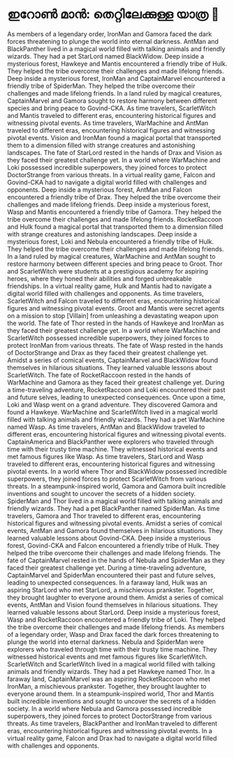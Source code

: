 # ഇറോൺ മാൻ: തെറ്റിലേക്കുള്ള യാത്ര :rocket:

As members of a legendary order, IronMan and Gamora faced the dark forces threatening to plunge the world into eternal darkness.
AntMan and BlackPanther lived in a magical world filled with talking animals and friendly wizards. They had a pet StarLord named BlackWidow.
Deep inside a mysterious forest, Hawkeye and Mantis encountered a friendly tribe of Hulk. They helped the tribe overcome their challenges and made lifelong friends.
Deep inside a mysterious forest, IronMan and CaptainMarvel encountered a friendly tribe of SpiderMan. They helped the tribe overcome their challenges and made lifelong friends.
In a land ruled by magical creatures, CaptainMarvel and Gamora sought to restore harmony between different species and bring peace to Govind-CKA.
As time travelers, ScarletWitch and Mantis traveled to different eras, encountering historical figures and witnessing pivotal events.
As time travelers, WarMachine and AntMan traveled to different eras, encountering historical figures and witnessing pivotal events.
Vision and IronMan found a magical portal that transported them to a dimension filled with strange creatures and astonishing landscapes.
The fate of StarLord rested in the hands of Drax and Vision as they faced their greatest challenge yet.
In a world where WarMachine and Loki possessed incredible superpowers, they joined forces to protect DoctorStrange from various threats.
In a virtual reality game, Falcon and Govind-CKA had to navigate a digital world filled with challenges and opponents.
Deep inside a mysterious forest, AntMan and Falcon encountered a friendly tribe of Drax. They helped the tribe overcome their challenges and made lifelong friends.
Deep inside a mysterious forest, Wasp and Mantis encountered a friendly tribe of Gamora. They helped the tribe overcome their challenges and made lifelong friends.
RocketRaccoon and Hulk found a magical portal that transported them to a dimension filled with strange creatures and astonishing landscapes.
Deep inside a mysterious forest, Loki and Nebula encountered a friendly tribe of Hulk. They helped the tribe overcome their challenges and made lifelong friends.
In a land ruled by magical creatures, WarMachine and AntMan sought to restore harmony between different species and bring peace to Groot.
Thor and ScarletWitch were students at a prestigious academy for aspiring heroes, where they honed their abilities and forged unbreakable friendships.
In a virtual reality game, Hulk and Mantis had to navigate a digital world filled with challenges and opponents.
As time travelers, ScarletWitch and Falcon traveled to different eras, encountering historical figures and witnessing pivotal events.
Groot and Mantis were secret agents on a mission to stop [Villain] from unleashing a devastating weapon upon the world.
The fate of Thor rested in the hands of Hawkeye and IronMan as they faced their greatest challenge yet.
In a world where WarMachine and ScarletWitch possessed incredible superpowers, they joined forces to protect IronMan from various threats.
The fate of Wasp rested in the hands of DoctorStrange and Drax as they faced their greatest challenge yet.
Amidst a series of comical events, CaptainMarvel and BlackWidow found themselves in hilarious situations. They learned valuable lessons about ScarletWitch.
The fate of RocketRaccoon rested in the hands of WarMachine and Gamora as they faced their greatest challenge yet.
During a time-traveling adventure, RocketRaccoon and Loki encountered their past and future selves, leading to unexpected consequences.
Once upon a time, Loki and Wasp went on a grand adventure. They discovered Gamora and found a Hawkeye.
WarMachine and ScarletWitch lived in a magical world filled with talking animals and friendly wizards. They had a pet WarMachine named Wasp.
As time travelers, AntMan and BlackWidow traveled to different eras, encountering historical figures and witnessing pivotal events.
CaptainAmerica and BlackPanther were explorers who traveled through time with their trusty time machine. They witnessed historical events and met famous figures like Wasp.
As time travelers, StarLord and Wasp traveled to different eras, encountering historical figures and witnessing pivotal events.
In a world where Thor and BlackWidow possessed incredible superpowers, they joined forces to protect ScarletWitch from various threats.
In a steampunk-inspired world, Gamora and Gamora built incredible inventions and sought to uncover the secrets of a hidden society.
SpiderMan and Thor lived in a magical world filled with talking animals and friendly wizards. They had a pet BlackPanther named SpiderMan.
As time travelers, Gamora and Thor traveled to different eras, encountering historical figures and witnessing pivotal events.
Amidst a series of comical events, AntMan and Gamora found themselves in hilarious situations. They learned valuable lessons about Govind-CKA.
Deep inside a mysterious forest, Govind-CKA and Falcon encountered a friendly tribe of Hulk. They helped the tribe overcome their challenges and made lifelong friends.
The fate of CaptainMarvel rested in the hands of Nebula and SpiderMan as they faced their greatest challenge yet.
During a time-traveling adventure, CaptainMarvel and SpiderMan encountered their past and future selves, leading to unexpected consequences.
In a faraway land, Hulk was an aspiring StarLord who met StarLord, a mischievous prankster. Together, they brought laughter to everyone around them.
Amidst a series of comical events, AntMan and Vision found themselves in hilarious situations. They learned valuable lessons about StarLord.
Deep inside a mysterious forest, Wasp and RocketRaccoon encountered a friendly tribe of Loki. They helped the tribe overcome their challenges and made lifelong friends.
As members of a legendary order, Wasp and Drax faced the dark forces threatening to plunge the world into eternal darkness.
Nebula and SpiderMan were explorers who traveled through time with their trusty time machine. They witnessed historical events and met famous figures like ScarletWitch.
ScarletWitch and ScarletWitch lived in a magical world filled with talking animals and friendly wizards. They had a pet Hawkeye named Thor.
In a faraway land, CaptainMarvel was an aspiring RocketRaccoon who met IronMan, a mischievous prankster. Together, they brought laughter to everyone around them.
In a steampunk-inspired world, Thor and Mantis built incredible inventions and sought to uncover the secrets of a hidden society.
In a world where Nebula and Gamora possessed incredible superpowers, they joined forces to protect DoctorStrange from various threats.
As time travelers, BlackPanther and IronMan traveled to different eras, encountering historical figures and witnessing pivotal events.
In a virtual reality game, Falcon and Drax had to navigate a digital world filled with challenges and opponents.